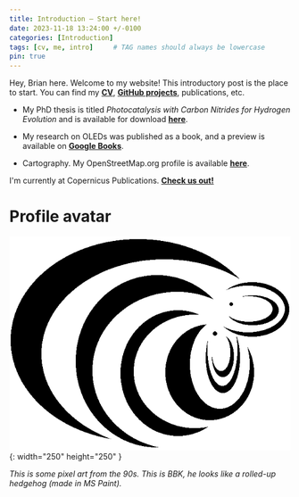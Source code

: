 ```yaml
---
title: Introduction – Start here!
date: 2023-11-18 13:24:00 +/-0100
categories: [Introduction]
tags: [cv, me, intro]     # TAG names should always be lowercase
pin: true
---
```


Hey, Brian here. Welcome to my website! This introductory post is the place to start. You can find my [**CV**](https://oscarbrownbread.github.io/about/), [**GitHub projects**](https://github.com/OscarBrownbread), publications, etc.

- My PhD thesis is titled _Photocatalysis with Carbon Nitrides for Hydrogen Evolution_ and is available for download [**here**](https://edoc.ub.uni-muenchen.de/21034/).

- My research on OLEDs was published as a book, and a preview is available on [**Google Books**](https://books.google.de/books/about/Porphyrin_Materials_for_Organic_Light_Em.html?id=vX9kD9FFg9sC).

- Cartography. My OpenStreetMap.org profile is available [**here**](https://www.openstreetmap.org/user/OscarBrownbread).

I'm currently at Copernicus Publications. [**Check us out!**](https://publications.copernicus.org)


# Profile avatar

![BBK](/assets/img/images/BBK.png){: width="250" height="250" }

_This is some pixel art from the 90s. This is BBK, he looks like a rolled-up hedgehog (made in MS Paint)._

